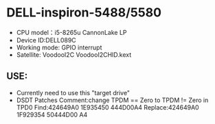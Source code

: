# DELL-inspiron-5488/5580

- CPU model：i5-8265u CannonLake LP
- Device ID:DELL089C
- Working mode: GPIO interrupt
- Satellite: VoodooI2C VoodooI2CHID.kext

## USE:

- Currently need to use this "target drive"
- DSDT Patches
Comment:change TPDM == Zero to TPDM != Zero in TPD0
Find:424649A0 1E935450 444D00A4
Replace:424649A0 1F929354 50444D00 A4